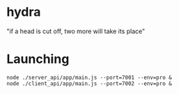 hydra
=====

"if a head is cut off, two more will take its place"

Launching
=========

```
node ./server_api/app/main.js --port=7001 --env=pro &
node ./client_api/app/main.js --port=7002 --env=pro &
```